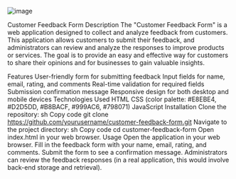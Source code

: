 ![image](https://github.com/kt1275088/Customer-Feedback-Form/assets/140021793/a55ff3ae-30ba-4937-be0b-33a6aa36e810)


Customer Feedback Form
Description
The "Customer Feedback Form" is a web application designed to collect and analyze feedback from customers. This application allows customers to submit their feedback, and administrators can review and analyze the responses to improve products or services. The goal is to provide an easy and effective way for customers to share their opinions and for businesses to gain valuable insights.

Features
User-friendly form for submitting feedback
Input fields for name, email, rating, and comments
Real-time validation for required fields
Submission confirmation message
Responsive design for both desktop and mobile devices
Technologies Used
HTML
CSS (color palette: #E8EBE4, #D2D5DD, #B8BACF, #999AC6, #798071)
JavaScript
Installation
Clone the repository:
sh
Copy code
git clone https://github.com/yourusername/customer-feedback-form.git
Navigate to the project directory:
sh
Copy code
cd customer-feedback-form
Open index.html in your web browser.
Usage
Open the application in your web browser.
Fill in the feedback form with your name, email, rating, and comments.
Submit the form to see a confirmation message.
Administrators can review the feedback responses (in a real application, this would involve back-end storage and retrieval).
